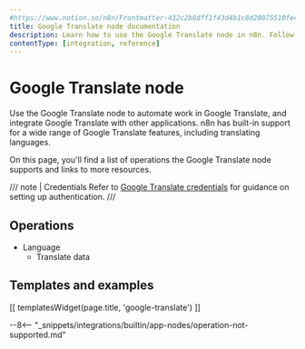 ```yaml
---
#https://www.notion.so/n8n/Frontmatter-432c2b8dff1f43d4b1c8d20075510fe4
title: Google Translate node documentation
description: Learn how to use the Google Translate node in n8n. Follow technical documentation to integrate Google Translate node into your workflows.
contentType: [integration, reference]
---
```


# Google Translate node

Use the Google Translate node to automate work in Google Translate, and integrate Google Translate with other applications. n8n has built-in support for a wide range of Google Translate features, including translating languages.

On this page, you'll find a list of operations the Google Translate node supports and links to more resources.

/// note | Credentials
Refer to [Google Translate credentials](/integrations/builtin/credentials/google/) for guidance on setting up authentication. 
///

## Operations

* Language
    * Translate data

## Templates and examples

<!-- see https://www.notion.so/n8n/Pull-in-templates-for-the-integrations-pages-37c716837b804d30a33b47475f6e3780 -->
[[ templatesWidget(page.title, 'google-translate') ]]

--8<-- "_snippets/integrations/builtin/app-nodes/operation-not-supported.md"

